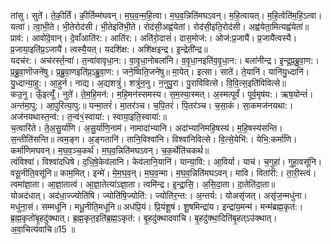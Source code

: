 

  
तांसु। सुते॑। ते॒की॒र्तिं। की॒र्तिम्म॑घवन्। म॒घ॒व॒न्म॒हि॒त्वा। म॒घ॒व॒न्निति॑मघऽवन्। म॒हि॒त्वायत्। म॒हि॒त्वेति॑म॒हि॒ऽत्वा। यत्वा॑। त्वा॒भी॒ते। भी॒तेरोद॑सी। भी॒तेइति॑भी॒ते। रोद॑सी॒अह्व॑येतां। रोद॑सी॒इति॒रोद॑सी। अह्व॑येता॒मित्यह्व॑येतां॥ प्राव॑:। आवो॑दे॒वान्। दे॒वाँआति॑र:। आति॑र:। अति॑रो॒दासं॑। दास॒मोज॑:। ओज॑:प्र॒जायै॑। प्र॒जायै॑त्वस्यै। प्र॒जाया॒इति॑प्र॒ऽजायै॑। त्वस्यै॒यत्। यदशि॑क्ष:। अशि॑क्षइन्द्र। इ॒न्द्रेती॑न्द्र॥  
यदच॑र:। अच॑रर्स्त॒न्वा॑। त॒न्वा॑वावृधा॒न:। वा॒वृ॒धा॒नोबला॑नि। व॒वृ॒धा॒नइति॑व॒वृ॒धा॒न:। बला॑नीन्द्र। इ॒न्द्र॒प्र॒ब्रु॒वा॒ण:। प्र॒ब्रु॒वा॒णॊजने॑षु। प्र॒ब्रु॒वा॒णइति॑प्र॒ऽब्रु॒वा॒ण:। जने॒ष्विति॒जने॑षु॥ मा॒येत्। इत्सा। साते॑। ते॒यानि॑। यानि॑यु॒ध्दानि॑। यु॒ध्दान्या॒हु:। आ॒हुर्न। नाद्य। अ॒द्यशत्रुं॑। शत्रुं॑न॒नु। न॒नुपु॒रा। पु॒रावि॑वित्से। वि॒वि॒त्स॒इति॑विवित्से॥  
कउ॒नु। ऊँ॒इत्यूँ॑। नुते॑। ते॒म॒हि॒मन॑:। म॒हि॒मन॑स्समस्य। स॒म॒स्या॒स्मत्। अ॒स्मत्पूर्वं॑। पूर्व॒मृष॑य:। ऋष॒योन्तं॑। अन्त॑मा॒पु:। आ॒पुरित्या॒पु:॥ यन्मा॒तरं॑। मा॒तर॑ञ्च। च॒पि॒तरं॑। पि॒तर॑ञ्च। च॒सा॒कं। सा॒कमज॑नयथा:। अज॑नयथास्त॒न्व॑:। त॒न्व॑१॒॑स्वाया॑:। स्वाया॒इति॒स्वाया॑:॥  
च॒त्वारि॑ते। ते॒अ॒सु॒र्या॑णि। अ॒सु॒र्या॑णि॒नाम॑। नामादा॑भ्यानि। अदा॑भ्यानिमहि॒षस्य॑। म॒हि॒षस्य॑सन्ति। स॒न्तीति॑सन्ति॥ त्वम॒ङ्ग। अ॒ङ्गतानि॑। तानि॒विश्वा॑नि। विश्वा॑निवित्से। वि॒त्से॒येभि॑:। येभि॒:कर्मा॑णि। कर्मा॑णिमघवन्। म॒घ॒व॒ञ्च॒कर्थ॑। म॒घ॒व॒न्निति॑मघऽवन्। च॒क॒र्थेति॑चकर्थ॥  
त्वंविश्वा॑। विश्वा॑दधिषे। द॒धि॒षे॒केव॑लानि। केव॑लानि॒यानि॑। यान्या॒वि:। आ॒विर्या। याच॑। च॒गुहा॑। गुहा॒वसू॑नि। वसू॒नीति॒वसू॑नि॥ काम॒मित्। इन्मे॑। मे॒म॒घ॒व॒न्। म॒घ॒व॒न्मा। म॒घ॒व॒न्निति॑मघऽवन्। मावि। विता॑री:। ता॒री॒स्त्वं। त्वमा॑ज्ञा॒ता। आ॒ज्ञा॒तात्वं। आ॒ज्ञा॒तेत्या॑ऽज्ञा॒ता। त्वमि॑न्द्र। इ॒न्द्रा॒सि॒। अ॒सि॒दा॒ता। दा॒तेति॑दा॒ता॥  
योअद॑धात्। अद॑धा॒ज्ज्योति॑षि। ज्योति॑षि॒ज्योति॑:। ज्योति॑र॒न्त:। अ॒न्तर्य:। योअसृ॑जत्। असृ॑ज॒न्मधु॑ना। मधु॑ना॒सं। सम्मधू॑नि। मधू॒नीति॒मधू॑नि॥ अध॑प्रि॒यं। प्रि॒यंशू॒षं। शू॒षमिन्द्रा॑य। इन्द्रा॑य॒मन्म॑। मन्म॑ब्रह्म॒कृत॑:। ब्र॒ह्म॒कृतो॑बृ॒हदु॑क्थात्। ब्र॒ह्म॒कृत॒इति॑ब्र॒ह्म॒ऽकृत॑:। बृ॒हदु॑क्थादवाचि। बृ॒हदु॑क्था॒दिति॑बृ॒हत्ऽउ॑क्थात्। अ॒वा॒चित्य॑वाचि॥15 ॥  
